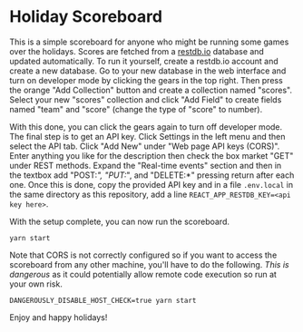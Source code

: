 # Holiday Scoreboard

This is a simple scoreboard for anyone who might be running some games over the holidays.
Scores are fetched from a [restdb.io](https://restdb.io/) database and updated automatically.
To run it yourself, create a restdb.io account and create a new database.
Go to your new database in the web interface and turn on developer mode by clicking the gears in the top right.
Then press the orange "Add Collection" button and create a collection named "scores".
Select your new "scores" collection and click "Add Field" to create fields named "team" and "score" (change the type of "score" to number).

With this done, you can click the gears again to turn off developer mode.
The final step is to get an API key.
Click Settings in the left menu and then select the API tab.
Click "Add New" under "Web page API keys (CORS)".
Enter anything you like for the description then check the box market "GET" under REST methods.
Expand the "Real-time events" section and then in the textbox add "POST:*", "PUT:*", and "DELETE:*" pressing return after each one.
Once this is done, copy the provided API key and in a file `.env.local` in the same directory as this repository, add a line `REACT_APP_RESTDB_KEY=<api key here>`.


With the setup complete, you can now run the scoreboard.

    yarn start

Note that CORS is not correctly configured so if you want to access the scoreboard from any other machine, you'll have to do the following.
*This is dangerous* as it could potentially allow remote code execution so run at your own risk.

    DANGEROUSLY_DISABLE_HOST_CHECK=true yarn start

Enjoy and happy holidays!
